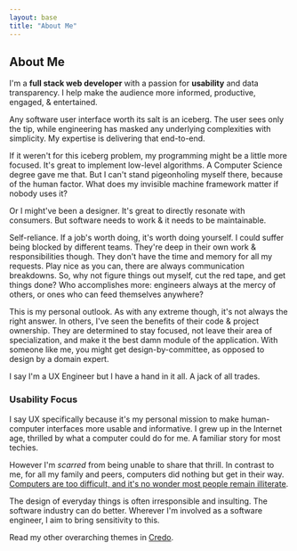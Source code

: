 ```yaml
---
layout: base
title: "About Me"
---
```


## About Me

I'm a **full stack web developer** with a passion for **usability** and data
transparency. I help make the audience more informed, productive, engaged, &
entertained.

Any software user interface worth its salt is an iceberg. The user sees only
the tip, while engineering has masked any underlying complexities with
simplicity. My expertise is delivering that end-to-end.

If it weren't for this iceberg problem, my programming might be a little more
focused. It's great to implement low-level algorithms. A Computer Science
degree gave me that. But I can't stand pigeonholing myself there, because of
the human factor. What does my invisible machine framework matter if nobody
uses it?

Or I might've been a designer. It's great to directly resonate with consumers.
But software needs to work & it needs to be maintainable.

Self-reliance. If a job's worth doing, it's worth doing yourself. I could
suffer being blocked by different teams. They're deep in their own work &
responsibilities though. They don't have the time and memory for all my
requests. Play nice as you can, there are always communication breakdowns. So,
why not figure things out myself, cut the red tape, and get things done? Who
accomplishes more: engineers always at the mercy of others, or ones who can
feed themselves anywhere?

This is my personal outlook. As with any extreme though, it's not always the
right answer. In others, I've seen the benefits of their code & project
ownership. They are determined to stay focused, not leave their area of
specialization, and make it the best damn module of the application. With
someone like me, you might get design-by-committee, as opposed to design by a
domain expert.

I say I'm a UX Engineer but I have a hand in it all. A jack of all trades.

### Usability Focus

I say UX specifically because it's my personal mission to make human-computer
interfaces more usable and informative. I grew up in the Internet age, thrilled
by what a computer could do for me. A familiar story for most techies.

However I'm *scarred* from being unable to share that thrill. In contrast to
me, for all my family and peers, computers did nothing but get in their way.
[Computers are too difficult, and it's no wonder most people remain
illiterate](http://studiotendra.com/2013/08/14/computers-are-both-too-difficult-and-people-are-computer-illiterate/).

The design of everyday things is often irresponsible and insulting. The
software industry can do better. Wherever I'm involved as a software engineer,
I aim to bring sensitivity to this.

Read my other overarching themes in [Credo](/posts/credo/).
